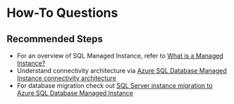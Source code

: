 <properties
	pageTitle="How-To Questions"
	description="How-To Questions"
	service="microsoft.sql"
	resource="servers"
	authors="keithelm"
	ms.author="keithelm"
	displayOrder=""
	selfHelpType="generic"
	supportTopicIds="32594699"
	resourceTags=""
	productPesIds="16259"
	cloudEnvironments="public,blackForest,fairfax,mooncake"
	articleId="235d4e56-89d4-4743-aac2-9343b8279ed2"
/>

# How-To Questions

## **Recommended Steps**

* For an overview of SQL Managed Instance, refer to [What is a Managed Instance?](https://docs.microsoft.com/azure/sql-database/sql-database-managed-instance)
* Understand connectivity architecture via [Azure SQL Database Managed Instance connectivity architecture](https://docs.microsoft.com/azure/sql-database/sql-database-managed-instance-connectivity-architecture)<br>
* For database migration check out [SQL Server instance migration to Azure SQL Database Managed Instance](https://docs.microsoft.com/azure/sql-database/sql-database-managed-instance-migrate)
